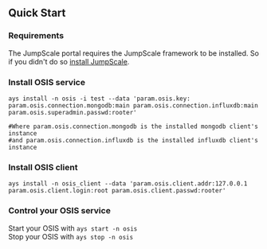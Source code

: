 ## Quick Start

### Requirements

The JumpScale portal requires the JumpScale framework to be installed.
So if you didn't do so [install JumpScale](../GettingStarted/Install.md).


### Install OSIS service

```
ays install -n osis -i test --data 'param.osis.key: param.osis.connection.mongodb:main param.osis.connection.influxdb:main param.osis.superadmin.passwd:rooter'

#Where param.osis.connection.mongodb is the installed mongodb client's instance
#and param.osis.connection.influxdb is the installed influxdb client's instance

```



### Install OSIS client

```
ays install -n osis_client --data 'param.osis.client.addr:127.0.0.1 param.osis.client.login:root param.osis.client.passwd:rooter'
```

### Control your OSIS service

Start your OSIS with `ays start -n osis`  
Stop your OSIS with `ays stop -n osis`

